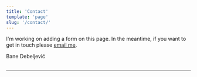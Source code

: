 ```yaml
---
title: 'Contact'
template: 'page'
slug: '/contact/'
---
```


I'm working on adding a form on this page. In the meantime, if you want to get in touch please [email me](mailto:bane.dd@gmail.com).

Bane Debeljević
<br></br>

---

<div style="text-align: center">
    <social></social>
    <copyright></copyright>
</div>
